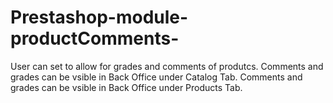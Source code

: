 # Prestashop-module-productComments-

User can set to allow for grades and comments of produtcs.
Comments and grades can be vsible in Back Office under Catalog Tab.
Comments and grades can be vsible in Back Office under Products Tab.
